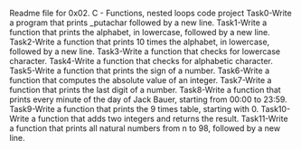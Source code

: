 Readme file for 0x02. C - Functions, nested loops code project 
Task0-Write a program that prints _putachar followed by a new line. 
Task1-Write a function that prints the alphabet, in lowercase, followed by a new line.
Task2-Write a function that prints 10 times the alphabet, in lowercase, followed by a new line.
Task3-Write a function that checks for lowercase character.
Task4-Write a function that checks for alphabetic character.
Task5-Write a function that prints the sign of a number.
Task6-Write a function that computes the absolute value of an integer.
Task7-Write a function that prints the last digit of a number.
Task8-Write a function that prints every minute of the day of Jack Bauer, starting from 00:00 to 23:59.
Task9-Write a function that prints the 9 times table, starting with 0.
Task10-Write a function that adds two integers and returns the result.
Task11-Write a function that prints all natural numbers from n to 98, followed by a new line.

